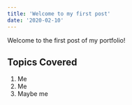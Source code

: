 ```yaml
---
title: 'Welcome to my first post'
date: '2020-02-10'
---
```


Welcome to the first post of my portfolio!

## Topics Covered

1. Me
2. Me 
3. Maybe me